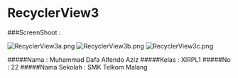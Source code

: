 # RecyclerView3
###ScreenShoot :

![RecyclerView3a.png](https://s16.postimg.org/5n7vvhf51/Recycler_View3a.png)
![RecyclerView3b.png](https://s12.postimg.org/se0f4qfbh/Recycler_View3b.png)
![RecyclerView3c.png](https://s13.postimg.org/aypn6jogn/Recycler_View3c.png)

#####Nama : Muhammad Dafa Alfendo Aziz
#####Kelas : XIRPL1
#####No : 22
#####Nama Sekolah : SMK Telkom Malang
